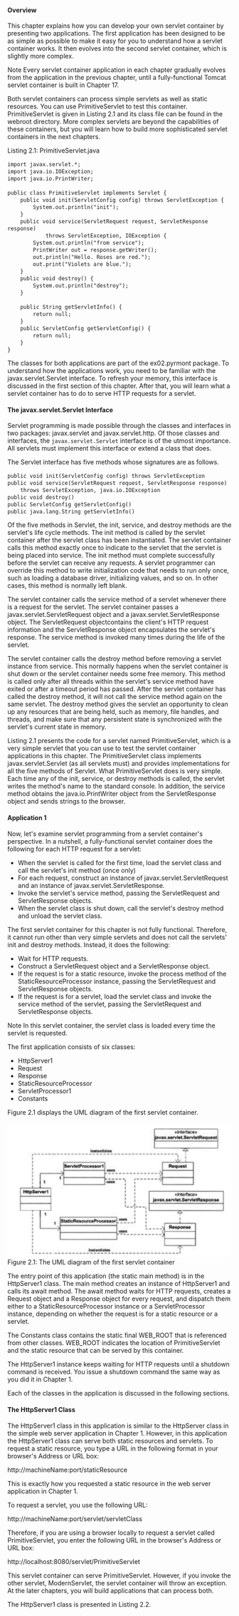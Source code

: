 #### Overview

This chapter explains how you can develop your own servlet container by presenting two applications. The first application has been designed to be as simple as possible to make it easy for you to understand how a servlet container works. It then evolves into the second servlet container, which is slightly more complex.

Note Every servlet container application in each chapter gradually evolves from the application in the previous chapter, until a fully-functional Tomcat servlet container is built in Chapter 17.

Both servlet containers can process simple servlets as well as static resources. You can use PrimitiveServlet to test this container. PrimitiveServlet is given in Listing 2.1 and its class file can be found in the webroot directory. More complex servlets are beyond the capabilities of these containers, but you will learn how to build more sophisticated servlet containers in the next chapters.

Listing 2.1: PrimitiveServlet.java

```
import javax.servlet.*;
import java.io.IOException;
import java.io.PrintWriter;

public class PrimitiveServlet implements Servlet {
    public void init(ServletConfig config) throws ServletException {
        System.out.println("init");
    }
    public void service(ServletRequest request, ServletResponse response)
            throws ServletException, IOException {
        System.out.println("from service");
        PrintWriter out = response.getWriter();
        out.println("Hello. Roses are red.");
        out.print("Violets are blue.");
    }
    public void destroy() {
        System.out.println("destroy");
    }

    public String getServletInfo() {
        return null;
    }
    public ServletConfig getServletConfig() {
        return null;
    }
}
```

The classes for both applications are part of the ex02.pyrmont package. To understand how the applications work, you need to be familiar with the javax.servlet.Servlet interface. To refresh your memory, this interface is discussed in the first section of this chapter. After that, you will learn what a servlet container has to do to serve HTTP requests for a servlet.



#### The javax.servlet.Servlet Interface

Servlet programming is made possible through the classes and interfaces in two packages: javax.servlet and javax.servlet.http. Of those classes and interfaces, the `javax.servlet.Servlet` interface is of the utmost importance. All servlets must implement this interface or extend a class that does.

The Servlet interface has five methods whose signatures are as follows.

```
public void init(ServletConfig config) throws ServletException
public void service(ServletRequest request, ServletResponse response)
    throws ServletException, java.io.IOException
public void destroy()
public ServletConfig getServletConfig()
public java.lang.String getServletInfo()
```

Of the five methods in Servlet, the init, service, and destroy methods are the servlet's life cycle methods. The init method is called by the servlet container after the servlet class has been instantiated. The servlet container calls this method exactly once to indicate to the servlet that the servlet is being placed into service. The init method must complete successfully before the servlet can receive any requests. A servlet programmer can override this method to write initialization code that needs to run only once, such as loading a database driver, initializing values, and so on. In other cases, this method is normally left blank.

The servlet container calls the service method of a servlet whenever there is a request for the servlet. The servlet container passes a javax.servlet.ServletRequest object and a javax.servlet.ServletResponse object. The ServletRequest objectcontains the client's HTTP request information and the ServletResponse object encapsulates the servlet's response. The service method is invoked many times during the life of the servlet.

The servlet container calls the destroy method before removing a servlet instance from service. This normally happens when the servlet container is shut down or the servlet container needs some free memory. This method is called only after all threads within the servlet's service method have exited or after a timeout period has passed. After the servlet container has called the destroy method, it will not call the service method again on the same servlet. The destroy method gives the servlet an opportunity to clean up any resources that are being held, such as memory, file handles, and threads, and make sure that any persistent state is synchronized with the servlet's current state in memory.

Listing 2.1 presents the code for a servlet named PrimitiveServlet, which is a very simple servlet that you can use to test the servlet container applications in this chapter. The PrimitiveServlet class implements javax.servlet.Servlet (as all servlets must) and provides implementations for all the five methods of Servlet. What PrimitiveServlet does is very simple. Each time any of the init, service, or destroy methods is called, the servlet writes the method's name to the standard console. In addition, the service method obtains the java.io.PrintWriter object from the ServletResponse object and sends strings to the browser.

#### Application 1

Now, let's examine servlet programming from a servlet container's perspective. In a nutshell, a fully-functional servlet container does the following for each HTTP request for a servlet:

- When the servlet is called for the first time, load the servlet class and call the servlet's init method (once only)
- For each request, construct an instance of javax.servlet.ServletRequest and an instance of javax.servlet.ServletResponse.
- Invoke the servlet's service method, passing the ServletRequest and ServletResponse objects.
- When the servlet class is shut down, call the servlet's destroy method and unload the servlet class.

The first servlet container for this chapter is not fully functional. Therefore, it cannot run other than very simple servlets and does not call the servlets' init and destroy methods. Instead, it does the following:

- Wait for HTTP requests.
- Construct a ServletRequest object and a ServletResponse object.
- If the request is for a static resource, invoke the process method of the StaticResourceProcessor instance, passing the ServletRequest and ServletResponse objects.
- If the request is for a servlet, load the servlet class and invoke the service method of the servlet, passing the ServletRequest and ServletResponse objects.

Note In this servlet container, the servlet class is loaded every time the servlet is requested.

The first application consists of six classes:
- HttpServer1
- Request
- Response
- StaticResourceProcessor
- ServletProcessor1
- Constants

Figure 2.1 displays the UML diagram of the first servlet container.

![](imgs/figure2-1.png)
Figure 2.1: The UML diagram of the first servlet container


The entry point of this application (the static main method) is in the HttpServer1 class. The main method creates an instance of HttpServer1 and calls its await method. The await method waits for HTTP requests, creates a Request object and a Response object for every request, and dispatch them either to a StaticResourceProcessor instance or a ServletProcessor instance, depending on whether the request is for a static resource or a servlet.

The Constants class contains the static final WEB_ROOT that is referenced from other classes. WEB_ROOT indicates the location of PrimitiveServlet and the static resource that can be served by this container.

The HttpServer1 instance keeps waiting for HTTP requests until a shutdown command is received. You issue a shutdown command the same way as you did it in Chapter 1.

Each of the classes in the application is discussed in the following sections.


#### The HttpServer1 Class

The HttpServer1 class in this application is similar to the HttpServer class in the simple web server application in Chapter 1. However, in this application the HttpServer1 class can serve both static resources and servlets. To request a static resource, you type a URL in the following format in your browser's Address or URL box:

http://machineName:port/staticResource

This is exactly how you requested a static resource in the web server application in Chapter 1.

To request a servlet, you use the following URL:

http://machineName:port/servlet/servletClass

Therefore, if you are using a browser locally to request a servlet called PrimitiveServlet, you enter the following URL in the browser's Address or URL box:

http://localhost:8080/servlet/PrimitiveServlet

This servlet container can serve PrimitiveServlet. However, if you invoke the other servlet, ModernServlet, the servlet container will throw an exception. At the later chapters, you will build applications that can process both.

The HttpServer1 class is presented in Listing 2.2.

